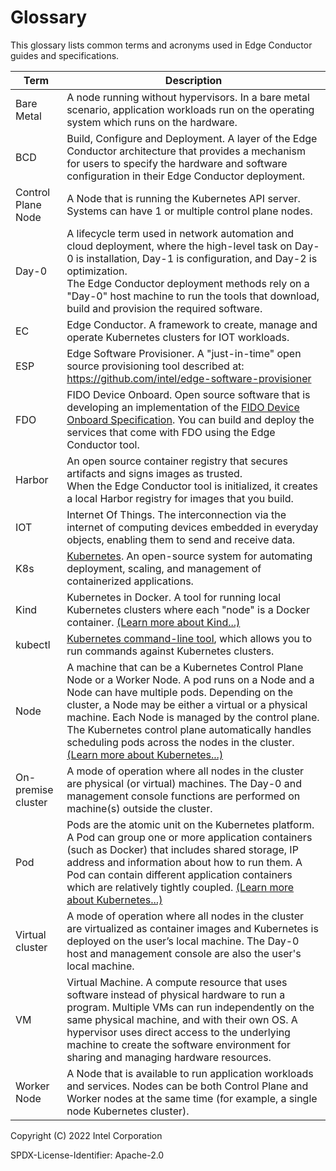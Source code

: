 # Glossary

This glossary lists common terms and acronyms used in Edge Conductor guides and
specifications.

| Term    | Description |
| -------------- | ----- |
| Bare Metal | A node running without hypervisors. In a bare metal scenario, application workloads run on the operating system which runs on the hardware.
| BCD | Build, Configure and Deployment. A layer of the Edge Conductor architecture that provides a mechanism for users to specify the hardware and software configuration in their Edge Conductor deployment.
| Control Plane Node | A Node that is running the Kubernetes API server. Systems can have 1 or multiple control plane nodes.
| Day-0 | A lifecycle term used in network automation and cloud deployment, where the high-level task on Day-0 is installation, Day-1 is configuration, and Day-2 is optimization.<br> The Edge Conductor deployment methods rely on a "Day-0" host machine to run the tools that download, build and provision the required software.
| EC | Edge Conductor. A framework to create, manage and operate Kubernetes clusters for IOT workloads.
| ESP | Edge Software Provisioner. A "just-in-time" open source provisioning tool described at: https://github.com/intel/edge-software-provisioner
| FDO | FIDO Device Onboard. Open source software that is developing an implementation of the [FIDO Device Onboard Specification](https://fidoalliance.org/fido2/). You can build and deploy the services that come with FDO using the Edge Conductor tool.
| Harbor | An open source container registry that secures artifacts and signs images as trusted. <br>When the Edge Conductor tool is initialized, it creates a local Harbor registry for images that you build.
| IOT | Internet Of Things. The interconnection via the internet of computing devices embedded in everyday objects, enabling them to send and receive data.
| K8s | [Kubernetes](https://kubernetes.io/). An open-source system for automating deployment, scaling, and management of containerized applications.
| Kind | Kubernetes in Docker. A tool for running local Kubernetes clusters where each "node" is a Docker container. [(Learn more about Kind...)](https://kind.sigs.k8s.io/)
| kubectl | [Kubernetes command-line tool](https://kubernetes.io/docs/reference/kubectl/), which allows you to run commands against Kubernetes clusters.
| Node | A machine that can be a Kubernetes Control Plane Node or a Worker Node. A pod runs on a Node and a Node can have multiple pods. Depending on the cluster, a Node may be either a virtual or a physical machine. Each Node is managed by the control plane. The Kubernetes control plane automatically handles scheduling pods across the nodes in the cluster. [(Learn more about Kubernetes...)](https://kubernetes.io/docs/tutorials/kubernetes-basics/explore/explore-intro/)
| On-premise cluster | A mode of operation where all nodes in the cluster are physical (or virtual) machines. The Day-0 and management console functions are performed on machine(s) outside the cluster.
| Pod | Pods are the atomic unit on the Kubernetes platform. A Pod can group one or more application containers (such as Docker) that includes shared storage, IP address and information about how to run them. A Pod can contain different application containers which are relatively tightly coupled. [(Learn more about Kubernetes...)](https://kubernetes.io/docs/tutorials/kubernetes-basics/explore/explore-intro/)
| Virtual cluster | A mode of operation where all nodes in the cluster are virtualized as container images and Kubernetes is deployed on the user’s local machine. The Day-0 host and management console are also the user's local machine.
| VM | Virtual Machine. A compute resource that uses software instead of physical hardware to run a program. Multiple VMs can run independently on the same physical machine, and with their own OS. A hypervisor uses direct access to the underlying machine to create the software environment for sharing and managing hardware resources.
| Worker Node | A Node that is available to run application workloads and services. Nodes can be both Control Plane and Worker nodes at the same time (for example, a single node Kubernetes cluster).




Copyright (C) 2022 Intel Corporation

SPDX-License-Identifier: Apache-2.0
